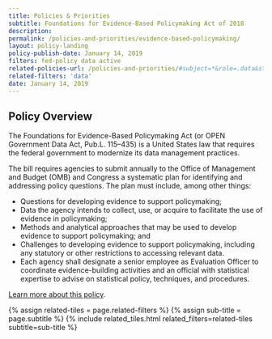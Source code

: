 ```yaml
---
title: Policies & Priorities
subtitle: Foundations for Evidence-Based Policymaking Act of 2018
description:
permalink: /policies-and-priorities/evidence-based-policymaking/
layout: policy-landing
policy-publish-date: January 14, 2019
filters: fed-policy data active
related-policies-url: /policies-and-priorities/#subject=*&role=.data&status=*
related-filters: 'data'
date: January 14, 2019
---
```


## Policy Overview ##
The Foundations for Evidence-Based Policymaking Act (or OPEN Government Data Act, Pub.L. 115–435) is a United States law that requires the federal government to modernize its data management practices.

The bill requires agencies to submit annually to the Office of Management and Budget (OMB) and Congress a systematic plan for identifying and addressing policy questions. The plan must include, among other things:

* Questions for developing evidence to support policymaking;
* Data the agency intends to collect, use, or acquire to facilitate the use of evidence in policymaking;
* Methods and analytical approaches that may be used to develop evidence to support policymaking; and
* Challenges to developing evidence to support policymaking, including any statutory or other restrictions to accessing relevant data.
* Each agency shall designate a senior employee as Evaluation Officer to coordinate evidence-building activities and an official with statistical expertise to advise on statistical policy, techniques, and procedures.

[Learn more about this policy](https://www.congress.gov/bill/115th-congress/house-bill/4174).

{% assign related-tiles = page.related-filters %}
{% assign sub-title = page.subtitle %}
{% include related_tiles.html  related_filters=related-tiles subtitle=sub-title %}

